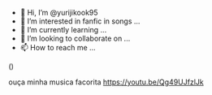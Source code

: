 - 👋 Hi, I’m @yurijikook95
- 👀 I’m interested in fanfic in songs ...
- 🌱 I’m currently learning ...
- 💞️ I’m looking to collaborate on ...
- 📫 How to reach me ...

 ()

ouça minha musica facorita https://youtu.be/Qg49UJfzlJk

<!---
yurijikook95/yurijikook95 is a ✨ special ✨ repository because its `README.md` (this file) appears on your GitHub profile.
You can click the Preview link to take a look at your changes.
--->

